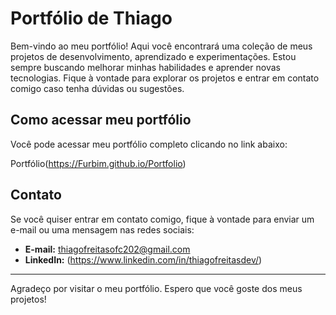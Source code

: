 # Portfólio de Thiago

Bem-vindo ao meu portfólio! Aqui você encontrará uma coleção de meus projetos de desenvolvimento, aprendizado e experimentações. Estou sempre buscando melhorar minhas habilidades e aprender novas tecnologias. Fique à vontade para explorar os projetos e entrar em contato comigo caso tenha dúvidas ou sugestões.

## Como acessar meu portfólio

Você pode acessar meu portfólio completo clicando no link abaixo:

Portfólio(https://Furbim.github.io/Portfolio)

## Contato

Se você quiser entrar em contato comigo, fique à vontade para enviar um e-mail ou uma mensagem nas redes sociais:

- **E-mail:** thiagofreitasofc202@gmail.com
- **LinkedIn:** (https://www.linkedin.com/in/thiagofreitasdev/)

---

Agradeço por visitar o meu portfólio. Espero que você goste dos meus projetos!
